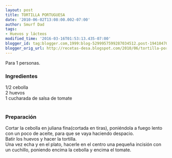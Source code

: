 ```yaml
---
layout: post
title: TORTILLA PORTUGUESA
date: '2010-06-02T13:08:00.002-07:00'
author: Smurf Dad
tags:
- Huevos y lácteos
modified_time: '2016-03-16T01:53:13.435-07:00'
blogger_id: tag:blogger.com,1999:blog-5299957599287034512.post-1941047038045503733
blogger_orig_url: http://recetas-desa.blogspot.com/2010/06/tortilla-portuguesa.html
---
```


Para 1 personas.<br /><h3>Ingredientes</h3>1/2 cebolla<br />2 huevos<br />1 cucharada de salsa de tomate<br /><br /><h3>Preparación</h3>Cortar la cebolla en juliana fina(cortada en tiras), poniéndola a fuego lento con un poco de aceite, para que se vaya haciendo despacio.<br />Batir los huevos y hacer la tortilla.<br />Una vez echa y en el plato, hacerle en el centro una pequeña incisión con un cuchillo, poniendo encima la cebolla y encima el tomate.